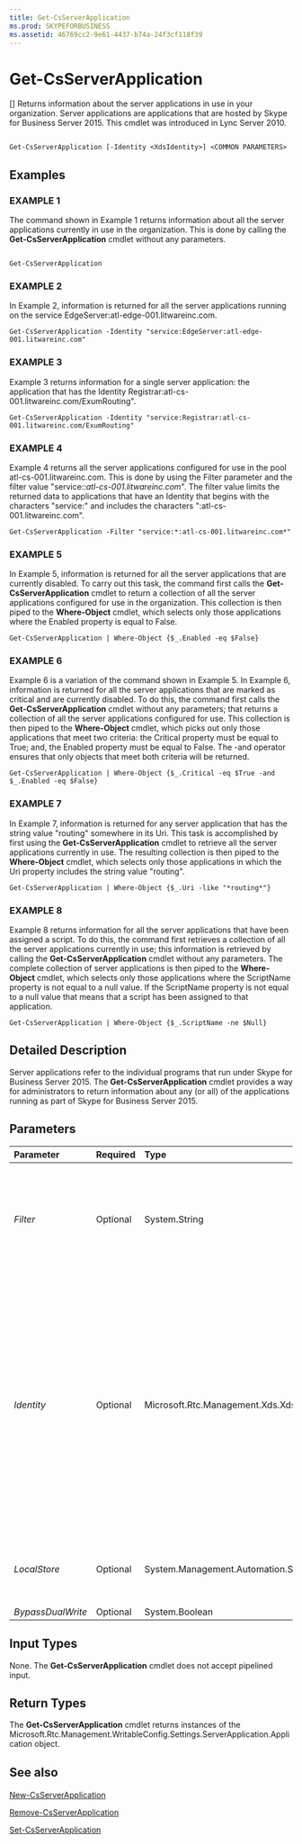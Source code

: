 ```yaml
---
title: Get-CsServerApplication
ms.prod: SKYPEFORBUSINESS
ms.assetid: 46769cc2-9e61-4437-b74a-24f3cf118f39
---
```



# Get-CsServerApplication
[]
Returns information about the server applications in use in your organization. Server applications are applications that are hosted by Skype for Business Server 2015. This cmdlet was introduced in Lync Server 2010.
  
    
    


```

Get-CsServerApplication [-Identity <XdsIdentity>] <COMMON PARAMETERS>

```


## Examples


  
    
    

### EXAMPLE 1

The command shown in Example 1 returns information about all the server applications currently in use in the organization. This is done by calling the **Get-CsServerApplication** cmdlet without any parameters.
  
    
    

```

Get-CsServerApplication
```


### EXAMPLE 2

In Example 2, information is returned for all the server applications running on the service EdgeServer:atl-edge-001.litwareinc.com.
  
    
    

```
Get-CsServerApplication -Identity "service:EdgeServer:atl-edge-001.litwareinc.com"
```


### EXAMPLE 3

Example 3 returns information for a single server application: the application that has the Identity Registrar:atl-cs-001.litwareinc.com/ExumRouting".
  
    
    

```
Get-CsServerApplication -Identity "service:Registrar:atl-cs-001.litwareinc.com/ExumRouting"
```


### EXAMPLE 4

Example 4 returns all the server applications configured for use in the pool atl-cs-001.litwareinc.com. This is done by using the Filter parameter and the filter value "service:*:atl-cs-001.litwareinc.com*". The filter value limits the returned data to applications that have an Identity that begins with the characters "service:" and includes the characters ":atl-cs-001.litwareinc.com".
  
    
    

```
Get-CsServerApplication -Filter "service:*:atl-cs-001.litwareinc.com*"
```


### EXAMPLE 5

In Example 5, information is returned for all the server applications that are currently disabled. To carry out this task, the command first calls the **Get-CsServerApplication** cmdlet to return a collection of all the server applications configured for use in the organization. This collection is then piped to the **Where-Object** cmdlet, which selects only those applications where the Enabled property is equal to False.
  
    
    

```
Get-CsServerApplication | Where-Object {$_.Enabled -eq $False}
```


### EXAMPLE 6

Example 6 is a variation of the command shown in Example 5. In Example 6, information is returned for all the server applications that are marked as critical and are currently disabled. To do this, the command first calls the **Get-CsServerApplication** cmdlet without any parameters; that returns a collection of all the server applications configured for use. This collection is then piped to the **Where-Object** cmdlet, which picks out only those applications that meet two criteria: the Critical property must be equal to True; and, the Enabled property must be equal to False. The -and operator ensures that only objects that meet both criteria will be returned.
  
    
    

```
Get-CsServerApplication | Where-Object {$_.Critical -eq $True -and $_.Enabled -eq $False}
```


### EXAMPLE 7

In Example 7, information is returned for any server application that has the string value "routing" somewhere in its Uri. This task is accomplished by first using the **Get-CsServerApplication** cmdlet to retrieve all the server applications currently in use. The resulting collection is then piped to the **Where-Object** cmdlet, which selects only those applications in which the Uri property includes the string value "routing".
  
    
    

```
Get-CsServerApplication | Where-Object {$_.Uri -like "*routing*"}
```


### EXAMPLE 8

Example 8 returns information for all the server applications that have been assigned a script. To do this, the command first retrieves a collection of all the server applications currently in use; this information is retrieved by calling the **Get-CsServerApplication** cmdlet without any parameters. The complete collection of server applications is then piped to the **Where-Object** cmdlet, which selects only those applications where the ScriptName property is not equal to a null value. If the ScriptName property is not equal to a null value that means that a script has been assigned to that application.
  
    
    

```
Get-CsServerApplication | Where-Object {$_.ScriptName -ne $Null}
```


## Detailed Description

Server applications refer to the individual programs that run under Skype for Business Server 2015. The **Get-CsServerApplication** cmdlet provides a way for administrators to return information about any (or all) of the applications running as part of Skype for Business Server 2015.
  
    
    

## Parameters



|**Parameter**|**Required**|**Type**|**Description**|
|:-----|:-----|:-----|:-----|
| _Filter_ <br/> |Optional  <br/> |System.String  <br/> |Enables you to use wildcards when returning a server application or set of server applications. For example, to return all the server applications that have the string value "IIMFilter" somewhere in their Identity use this syntax:  <br/>  `-Filter "*IIMFilter*"` <br/> |
| _Identity_ <br/> |Optional  <br/> |Microsoft.Rtc.Management.Xds.XdsIdentity  <br/> |Unique identifier for the server application to be retrieved. Server application Identities are composed of the service where the application is hosted plus the application name. For example, the server application named QoEAgent might have an Identity similar to this: service: Registrar:atl-cs-001.litwareinc.com/QoEAgent.  <br/> To retrieve a collection of all the applications running on a given service, simply leave off the application name:  <br/>  `-Identity "Registrar:atl-cs-001.litwareinc.com "` <br/> If this parameter is omitted, then all the server applications will be returned when you call the **Get-CsServerApplication** cmdlet. <br/> |
| _LocalStore_ <br/> |Optional  <br/> |System.Management.Automation.SwitchParameter  <br/> |Retrieves the server application data from the local replica of the Central Management store rather than from the Central Management store itself.  <br/> |
| _BypassDualWrite_ <br/> |Optional  <br/> |System.Boolean  <br/> |PARAMVALUE: $true | $false  <br/> |
   

## Input Types

None. The **Get-CsServerApplication** cmdlet does not accept pipelined input.
  
    
    

## Return Types

The **Get-CsServerApplication** cmdlet returns instances of the Microsoft.Rtc.Management.WritableConfig.Settings.ServerApplication.Application object.
  
    
    

## See also


#### 


  
    
    
 [New-CsServerApplication](new-csserverapplication.md)
  
    
    
 [Remove-CsServerApplication](remove-csserverapplication.md)
  
    
    
 [Set-CsServerApplication](set-csserverapplication.md)
